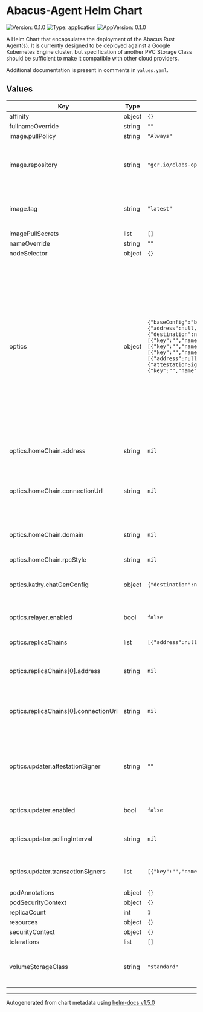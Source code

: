 # Abacus-Agent Helm Chart

![Version: 0.1.0](https://img.shields.io/badge/Version-0.1.0-informational?style=flat-square) ![Type: application](https://img.shields.io/badge/Type-application-informational?style=flat-square) ![AppVersion: 0.1.0](https://img.shields.io/badge/AppVersion-0.1.0-informational?style=flat-square)

A Helm Chart that encapsulates the deployment of the Abacus Rust Agent(s). It is currently designed to be deployed against a Google Kubernetes Engine cluster, but specification of another PVC Storage Class should be sufficient to make it compatible with other cloud providers.

Additional documentation is present in comments in `yalues.yaml`.

## Values

| Key | Type | Default | Description |
|-----|------|---------|-------------|
| affinity | object | `{}` |  |
| fullnameOverride | string | `""` |  |
| image.pullPolicy | string | `"Always"` |  |
| image.repository | string | `"gcr.io/clabs-optics/optics-agent"` | Main repository for Abacus Agent binaries, provided by cLabs |
| image.tag | string | `"latest"` | Overrides the image tag whose default is the chart appVersion. |
| imagePullSecrets | list | `[]` |  |
| nameOverride | string | `""` |  |
| nodeSelector | object | `{}` |  |
| optics | object | `{"baseConfig":"base.json","homeChain":{"address":null,"connectionType":null,"connectionUrl":null,"domain":null,"name":"goerli","rpcStyle":null},"kathy":{"chatGenConfig":{"destination":null,"message":null,"recipient":null,"type":null},"enabled":false,"messageInterval":null,"transactionSigners":[{"key":"","name":"goerli"},{"key":"","name":"alfajores"}]},"processor":{"enabled":false,"pollingInterval":null,"transactionSigners":[{"key":"","name":"goerli"},{"key":"","name":"alfajores"}]},"relayer":{"enabled":false,"pollingInterval":null,"transactionSigners":[{"key":"","name":"goerli"},{"key":"","name":"alfajores"}]},"replicaChains":[{"address":null,"connectionType":null,"connectionUrl":null,"domain":null,"name":"alfajores","rpcStyle":null}],"runEnv":"default","updater":{"attestationSigner":"","enabled":false,"pollingInterval":null,"transactionSigners":[{"key":"","name":"goerli"},{"key":"","name":"alfajores"}],"updatePause":null}}` | Abacus Overrides By Default, Abacus Agents load the config baked into the Docker Image Pass values here in order to override the values in the config Note: For successful operation, one _must_ pass signer keys as       they are not baked into the image for security reasons.  |
| optics.homeChain.address | string | `nil` | The contract address for the home contract |
| optics.homeChain.connectionUrl | string | `nil` | Connection string pointing to an RPC endpoint for the home chain  |
| optics.homeChain.domain | string | `nil` | The hard-coded domain corresponding to this blockchain |
| optics.homeChain.rpcStyle | string | `nil` | RPC Style |
| optics.kathy.chatGenConfig | object | `{"destination":null,"message":null,"recipient":null,"type":null}` | Configuration for Kathy's message generation code |
| optics.relayer.enabled | bool | `false` | Enables or disables the relayer |
| optics.replicaChains | list | `[{"address":null,"connectionType":null,"connectionUrl":null,"domain":null,"name":"alfajores","rpcStyle":null}]` | Replica chain overrides, a sequence |
| optics.replicaChains[0].address | string | `nil` | The contract address for the replica contract |
| optics.replicaChains[0].connectionUrl | string | `nil` | Connection string pointing to an RPC endpoint for the replica chain |
| optics.updater.attestationSigner | string | `""` | Specialized key used by updater and watcher used to sign attestations, separate from updater.keys |
| optics.updater.enabled | bool | `false` | Enables or disables the updater |
| optics.updater.pollingInterval | string | `nil` | How long to wait between checking for updates |
| optics.updater.transactionSigners | list | `[{"key":"","name":"goerli"},{"key":"","name":"alfajores"}]` | Trnsaction Signing keys for home and replica(s) |
| podAnnotations | object | `{}` |  |
| podSecurityContext | object | `{}` |  |
| replicaCount | int | `1` |  |
| resources | object | `{}` |  |
| securityContext | object | `{}` |  |
| tolerations | list | `[]` |  |
| volumeStorageClass | string | `"standard"` | Default to standard storageclass provided by GKE |

----------------------------------------------
Autogenerated from chart metadata using [helm-docs v1.5.0](https://github.com/norwoodj/helm-docs/releases/v1.5.0)